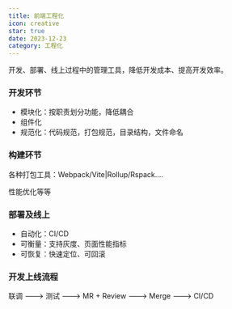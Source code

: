 ```yaml
---
title: 前端工程化
icon: creative
star: true
date: 2023-12-23
category: 工程化
---
```


开发、部署、线上过程中的管理工具，降低开发成本、提高开发效率。

### 开发环节

- 模块化：按职责划分功能，降低耦合
- 组件化
- 规范化：代码规范，打包规范，目录结构，文件命名

### 构建环节

各种打包工具：Webpack/Vite|Rollup/Rspack....

性能优化等等

### 部署及线上

- 自动化：CI/CD
- 可衡量：支持灰度、页面性能指标
- 可恢复：快速定位、可回滚

### 开发上线流程

联调 ---> 测试 ---> MR + Review ---> Merge ---> CI/CD
